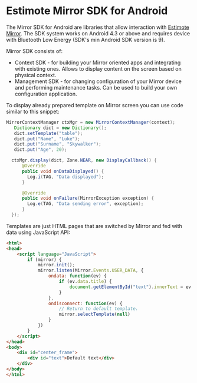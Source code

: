 # Estimote Mirror SDK for Android

The Mirror SDK for Android are libraries that allow interaction with [Estimote Mirror](http://estimote.com/#jump-to-products). The SDK system works on Android 4.3 or above and requires device with Bluetooth Low Energy (SDK's min Android SDK version is 9).

Mirror SDK consists of:

- Context SDK - for building your Mirror oriented apps and integrating with existing ones. Allows to display content on the screen based on physical context.
- Management SDK - for changing configuration of your Mirror device and performing maintenance tasks. Can be used to build your own configuration application.

To display already prepared template on Mirror screen you can use code similar to this snippet:

```java
MirrorContextManager ctxMgr = new MirrorContextManager(context);
   Dictionary dict = new Dictionary();
   dict.setTemplate("table");
   dict.put("Name", "Luke");
   dict.put("Surname", "Skywalker");
   dict.put("Age", 20);

  ctxMgr.display(dict, Zone.NEAR, new DisplayCallback() {
      @Override
      public void onDataDisplayed() {
        Log.i(TAG, "Data displayed");
      }

      @Override
      public void onFailure(MirrorException exception) {
        Log.e(TAG, "Data sending error", exception);
      }
  });
```

Templates are just HTML pages that are switched by Mirror and fed with data using JavaScript API:

```html
<html>
<head>
    <script language="JavaScript">
        if (mirror) {
            mirror.init();
            mirror.listen(Mirror.Events.USER_DATA, {
                ondata: function(ev) {
                    if (ev.data.title) {
                        document.getElementById("text").innerText = ev.data.title;
                    }
                },
                ondisconnect: function(ev) {
                    // Return to default template.
                    mirror.selectTemplate(null)
                }
            })
        }
    </script>
</head>
<body>
    <div id="center_frame">
        <div id="text">Default text</div>
    </div>
</body>
</html>
```

